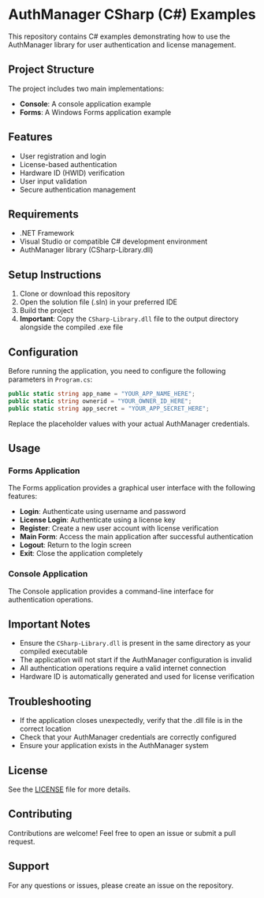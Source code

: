 # AuthManager CSharp (C#) Examples

This repository contains C# examples demonstrating how to use the AuthManager library for user authentication and license management.

## Project Structure

The project includes two main implementations:

- **Console**: A console application example
- **Forms**: A Windows Forms application example

## Features

- User registration and login
- License-based authentication
- Hardware ID (HWID) verification
- User input validation
- Secure authentication management

## Requirements

- .NET Framework
- Visual Studio or compatible C# development environment
- AuthManager library (CSharp-Library.dll)

## Setup Instructions

1. Clone or download this repository
2. Open the solution file (.sln) in your preferred IDE
3. Build the project
4. **Important**: Copy the `CSharp-Library.dll` file to the output directory alongside the compiled .exe file

## Configuration

Before running the application, you need to configure the following parameters in `Program.cs`:

```csharp
public static string app_name = "YOUR_APP_NAME_HERE";
public static string ownerid = "YOUR_OWNER_ID_HERE";
public static string app_secret = "YOUR_APP_SECRET_HERE";
```

Replace the placeholder values with your actual AuthManager credentials.

## Usage

### Forms Application

The Forms application provides a graphical user interface with the following features:

- **Login**: Authenticate using username and password
- **License Login**: Authenticate using a license key
- **Register**: Create a new user account with license verification
- **Main Form**: Access the main application after successful authentication
- **Logout**: Return to the login screen
- **Exit**: Close the application completely

### Console Application

The Console application provides a command-line interface for authentication operations.

## Important Notes

- Ensure the `CSharp-Library.dll` is present in the same directory as your compiled executable
- The application will not start if the AuthManager configuration is invalid
- All authentication operations require a valid internet connection
- Hardware ID is automatically generated and used for license verification

## Troubleshooting

- If the application closes unexpectedly, verify that the .dll file is in the correct location
- Check that your AuthManager credentials are correctly configured
- Ensure your application exists in the AuthManager system

## License

See the [LICENSE](LICENSE) file for more details.

## Contributing

Contributions are welcome! Feel free to open an issue or submit a pull request.

## Support

For any questions or issues, please create an issue on the repository.